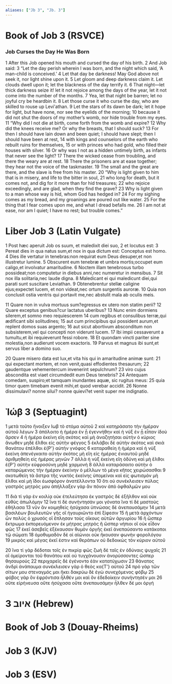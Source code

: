 ```yaml
---
aliases: ["Jb 3", "Jb. 3"]
---
```



# Book of Job 3 (RSVCE)

### Job Curses the Day He Was Born
1 After this Job opened his mouth and cursed the day of his birth.
2 And Job said:
3 “Let the day perish wherein I was born, and the night which said, ‘A man-child is conceived.’
4 Let that day be darkness! May God above not seek it, nor light shine upon it.
5 Let gloom and deep darkness claim it. Let clouds dwell upon it; let the blackness of the day terrify it.
6 That night—let thick darkness seize it! let it not rejoice among the days of the year, let it not come into the number of the months.
7 Yea, let that night be barren; let no joyful cry be heardbin it.
8 Let those curse it who curse the day, who are skilled to rouse up Leviʹathan.
9 Let the stars of its dawn be dark; let it hope for light, but have none, nor see the eyelids of the morning;
10 because it did not shut the doors of my mother’s womb, nor hide trouble from my eyes.
11 “Why did I not die at birth, come forth from the womb and expire?
12 Why did the knees receive me? Or why the breasts, that I should suck?
13 For then I should have lain down and been quiet; I should have slept; then I should have been at rest,
14 with kings and counselors of the earth who rebuilt ruins for themselves,
15 or with princes who had gold, who filled their houses with silver.
16 Or why was I not as a hidden untimely birth, as infants that never see the light?
17 There the wicked cease from troubling, and there the weary are at rest.
18 There the prisoners are at ease together; they hear not the voice of the taskmaster.
19 The small and the great are there, and the slave is free from his master.
20 “Why is light given to him that is in misery, and life to the bitter in soul,
21 who long for death, but it comes not, and dig for it more than for hid treasures;
22 who rejoice exceedingly, and are glad, when they find the grave?
23 Why is light given to a man whose way is hid, whom God has hedged in?
24 For my sighing comes as my bread, and my groanings are poured out like water.
25 For the thing that I fear comes upon me, and what I dread befalls me.
26 I am not at ease, nor am I quiet; I have no rest; but trouble comes.”


# Liber Job 3 (Latin Vulgate)

1 Post hæc aperuit Job os suum, et maledixit diei suo,
2 et locutus est:
3 Pereat dies in qua natus sum,et nox in qua dictum est: Conceptus est homo.
4 Dies ille vertatur in tenebras:non requirat eum Deus desuper,et non illustretur lumine.
5 Obscurent eum tenebræ et umbra mortis;occupet eum caligo,et involvatur amaritudine.
6 Noctem illam tenebrosus turbo possideat;non computetur in diebus anni,nec numeretur in mensibus.
7 Sit nox illa solitaria,nec laude digna.
8 Maledicant ei qui maledicunt diei,qui parati sunt suscitare Leviathan.
9 Obtenebrentur stellæ caligine ejus;expectet lucem, et non videat,nec ortum surgentis auroræ.
10 Quia non conclusit ostia ventris qui portavit me,nec abstulit mala ab oculis meis.

11 Quare non in vulva mortuus sum?egressus ex utero non statim perii?
12 Quare exceptus genibus?cur lactatus uberibus?
13 Nunc enim dormiens silerem,et somno meo requiescerem
14 cum regibus et consulibus terræ,qui ædificant sibi solitudines;
15 aut cum principibus qui possident aurum,et replent domos suas argento;
16 aut sicut abortivum absconditum non subsisterem,vel qui concepti non viderunt lucem.
17 Ibi impii cessaverunt a tumultu,et ibi requieverunt fessi robore.
18 Et quondam vincti pariter sine molestia,non audierunt vocem exactoris.
19 Parvus et magnus ibi sunt,et servus liber a domino suo.

20 Quare misero data est lux,et vita his qui in amaritudine animæ sunt:
21 qui expectant mortem, et non venit,quasi effodientes thesaurum;
22 gaudentque vehementercum invenerint sepulchrum?
23 viro cujus abscondita est viaet circumdedit eum Deus tenebris?
24 Antequam comedam, suspiro;et tamquam inundantes aquæ, sic rugitus meus:
25 quia timor quem timebam evenit mihi,et quod verebar accidit.
26 Nonne dissimulavi? nonne silui? nonne quievi?et venit super me indignatio.


# Ἰώβ 3 (Septuagint)

1 μετὰ τοῦτο ἤνοιξεν Ιωβ τὸ στόμα αὐτοῦ
2 καὶ κατηράσατο τὴν ἡμέραν αὐτοῦ λέγων
3 ἀπόλοιτο ἡ ἡμέρα ἐν ᾗ ἐγεννήθην καὶ ἡ νύξ ἐν ᾗ εἶπαν ἰδοὺ ἄρσεν
4 ἡ ἡμέρα ἐκείνη εἴη σκότος καὶ μὴ ἀναζητήσαι αὐτὴν ὁ κύριος ἄνωθεν μηδὲ ἔλθοι εἰς αὐτὴν φέγγος
5 ἐκλάβοι δὲ αὐτὴν σκότος καὶ σκιὰ θανάτου ἐπέλθοι ἐ{P'} αὐτὴν γνόφος
6 καταραθείη ἡ ἡμέρα καὶ ἡ νὺξ ἐκείνη ἀπενέγκαιτο αὐτὴν σκότος μὴ εἴη εἰς ἡμέρας ἐνιαυτοῦ μηδὲ ἀριθμηθείη εἰς ἡμέρας μηνῶν
7 ἀλλὰ ἡ νὺξ ἐκείνη εἴη ὀδύνη καὶ μὴ ἔλθοι ἐ{P'} αὐτὴν εὐφροσύνη μηδὲ χαρμονή
8 ἀλλὰ καταράσαιτο αὐτὴν ὁ καταρώμενος τὴν ἡμέραν ἐκείνην ὁ μέλλων τὸ μέγα κῆτος χειρώσασθαι
9 σκοτωθείη τὰ ἄστρα τῆς νυκτὸς ἐκείνης ὑπομείναι καὶ εἰς φωτισμὸν μὴ ἔλθοι καὶ μὴ ἴδοι ἑωσφόρον ἀνατέλλοντα
10 ὅτι οὐ συνέκλεισεν πύλας γαστρὸς μητρός μου ἀπήλλαξεν γὰρ ἂν πόνον ἀπὸ ὀφθαλμῶν μου

11 διὰ τί γὰρ ἐν κοιλίᾳ οὐκ ἐτελεύτησα ἐκ γαστρὸς δὲ ἐξῆλθον καὶ οὐκ εὐθὺς ἀπωλόμην
12 ἵνα τί δὲ συνήντησάν μοι γόνατα ἵνα τί δὲ μαστοὺς ἐθήλασα
13 νῦν ἂν κοιμηθεὶς ἡσύχασα ὑπνώσας δὲ ἀνεπαυσάμην
14 μετὰ βασιλέων βουλευτῶν γῆς οἳ ἠγαυριῶντο ἐπὶ ξίφεσιν
15 ἢ μετὰ ἀρχόντων ὧν πολὺς ὁ χρυσός οἳ ἔπλησαν τοὺς οἴκους αὐτῶν ἀργυρίου
16 ἢ ὥσπερ ἔκτρωμα ἐκπορευόμενον ἐκ μήτρας μητρὸς ἢ ὥσπερ νήπιοι οἳ οὐκ εἶδον φῶς
17 ἐκεῖ ἀσεβεῖς ἐξέκαυσαν θυμὸν ὀργῆς ἐκεῖ ἀνεπαύσαντο κατάκοποι τῷ σώματι
18 ὁμοθυμαδὸν δὲ οἱ αἰώνιοι οὐκ ἤκουσαν φωνὴν φορολόγου
19 μικρὸς καὶ μέγας ἐκεῖ ἐστιν καὶ θεράπων οὐ δεδοικὼς τὸν κύριον αὐτοῦ

20 ἵνα τί γὰρ δέδοται τοῖς ἐν πικρίᾳ φῶς ζωὴ δὲ ταῖς ἐν ὀδύναις ψυχαῖς
21 οἳ ὁμείρονται τοῦ θανάτου καὶ οὐ τυγχάνουσιν ἀνορύσσοντες ὥσπερ θησαυρούς
22 περιχαρεῖς δὲ ἐγένοντο ἐὰν κατατύχωσιν
23 θάνατος ἀνδρὶ ἀνάπαυμα συνέκλεισεν γὰρ ὁ θεὸς κα{T'} αὐτοῦ
24 πρὸ γὰρ τῶν σίτων μου στεναγμός μοι ἥκει δακρύω δὲ ἐγὼ συνεχόμενος φόβῳ
25 φόβος γάρ ὃν ἐφρόντισα ἦλθέν μοι καὶ ὃν ἐδεδοίκειν συνήντησέν μοι
26 οὔτε εἰρήνευσα οὔτε ἡσύχασα οὔτε ἀνεπαυσάμην ἦλθεν δέ μοι ὀργή


# 3 איוב (Hebrew)


# Book of Job 3 (Douay-Rheims)


# Job 3 (KJV)


# Job 3 (ESV)

